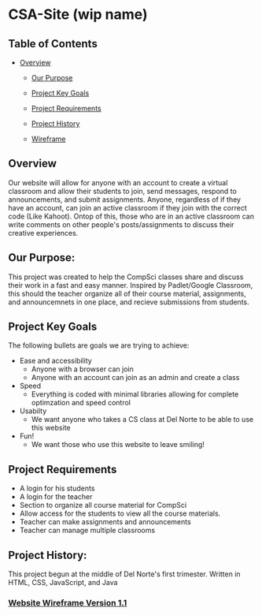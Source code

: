 # CSA-Site (wip name)

## Table of Contents


* [Overview](https://github.com/AkhilNandhakumar/team-coders/blob/master/README.md#overview)
  * [Our Purpose](https://github.com/AkhilNandhakumar/team-coders/blob/master/README.md#our-purpose)
  * [Project Key Goals](https://github.com/AkhilNandhakumar/team-coders/blob/master/README.md#project-key-goals)
  * [Project Requirements](https://github.com/AkhilNandhakumar/team-coders/blob/master/README.md#project-requirements)
  * [Project History](https://github.com/AkhilNandhakumar/team-coders/blob/master/README.md#project-history)

  * [Wireframe](https://github.com/AkhilNandhakumar/team-coders/blob/master/README.md#website-wireframe-version-11)


## Overview
Our website will allow for anyone with an account to create a virtual classroom and allow their students to join, send messages, respond to announcements, and submit assignments. Anyone, regardless of if they have an account, can join an active classroom if they join with the correct code (Like Kahoot). Ontop of this, those who are in an active classroom can write comments on other people's posts/assignments to discuss their creative experiences.

## Our Purpose:
This project was created to help the CompSci classes share and discuss their work in a fast and easy manner. Inspired by Padlet/Google Classroom, this should the teacher organize all of their course material, assignments, and announcemnets in one place, and recieve submissions from students. 

## Project Key Goals
The following bullets are goals we are trying to achieve:

* Ease and accessibility
  * Anyone with a browser can join 
  * Anyone with an account can join as an admin and create a class
* Speed
  * Everything is coded with minimal libraries allowing for complete optimzation and speed control
* Usabilty
  * We want anyone who takes a CS class at Del Norte to be able to use this website
* Fun!
  * We want those who use this website to leave smiling!
 
 ## Project Requirements 

* A login for his students
* A login for the teacher
* Section to organize all course material for CompSci
* Allow access for the students to view all the course materials.
* Teacher can make assignments and announcements
* Teacher can manage multiple classrooms

## Project History:
This project begun at the middle of Del Norte's first trimester. Written in HTML, CSS, JavaScript, and Java 

### [Website Wireframe Version 1.1](https://coggle.it/diagram/YzMaoECwZkiUPW9m/t/landing-page-index-html)

